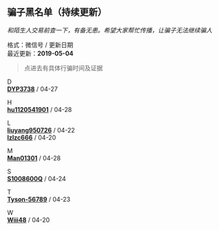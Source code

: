 ## 骗子黑名单（持续更新）  
*和陌生人交易前查一下，有备无患。希望大家帮忙传播，让骗子无法继续骗人*

格式：微信号 / 更新日期  
最近更新：**2019-05-04**

>点进去有具体行骗时间及证据

D  
[**DYP3738**](DYP3738.md) / 04-27  

H  
[**hu1120541901**](hu1120541901.md) / 04-28  

L  
[**liuyang950726**](liuyang950726.md) / 04-22  
[**lzlzc666**](lzlzc666.md) / 04-20  

M  
[**Man01301**](Man01301.md) / 04-28  

S  
[**S1008600Q**](S1008600Q.md) / 04-24  

T  
[**Tyson-56789**](Tyson-56789.md) / 04-23  

W  
[**Wiii48**](Wiii48.md) / 04-20  
